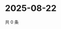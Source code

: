 # 2025-08-22

共 0 条

<!-- BEGIN ZHIHUVIDEO -->
<!-- 最后更新时间 Fri Aug 22 2025 13:12:12 GMT+0800 (China Standard Time) -->

<!-- END ZHIHUVIDEO -->
